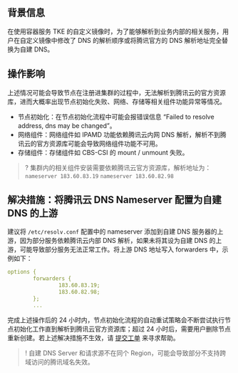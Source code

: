 
## 背景信息
在使用容器服务 TKE 的自定义镜像时，为了能够解析到业务内部的相关服务，用户在自定义镜像中修改了 DNS 的解析顺序或将腾讯官方的 DNS 解析地址完全替换为自建 DNS。

## 操作影响
上述情况可能会导致节点在注册进集群的过程中，无法解析到腾讯云的官方资源库，进而大概率出现节点初始化失败、网络、存储等相关组件功能异常等情况。
- 节点初始化：在节点初始化流程中可能会报错误信息 “Failed to resolve address, dns may be changed”。
- 网络组件：网络组件如 IPAMD 功能依赖腾讯云内网 DNS 解析，解析不到腾讯云的官方资源库可能会导致网络组件功能不可用。
- 存储组件：存储组件如 CBS-CSI 的 mount / unmount 失败。

>? 集群内的相关组件安装需要依赖腾讯云官方资源库，解析地址为：
> `nameserver 183.60.83.19`
> `nameserver 183.60.82.98`

## 解决措施：将腾讯云 DNS Nameserver 配置为自建 DNS 的上游
建议将 `/etc/resolv.conf` 配置中的 nameserver 添加到自建 DNS 服务器的上游，因为部分服务依赖腾讯云内部 DNS 解析，如果未将其设为自建 DNS 的上游，可能导致部分服务无法正常工作。将上游 DNS 地址写入 forwarders 中，示例如下：
```yaml
options {
        forwarders {
                183.60.83.19;
                183.60.82.98;
        };
        ...
```
完成上述操作后的 24 小时内，节点初始化流程的自动重试策略会不断尝试执行节点初始化工作直到解析到腾讯云官方资源库；超过 24 小时后，需要用户删除节点重新创建。若上述解决措施不生效，请 [提交工单](https://console.cloud.tencent.com/workorder/category) 来寻求帮助。

>! 自建 DNS Server 和请求源不在同个 Region，可能会导致部分不支持跨域访问的腾讯域名失效。 
